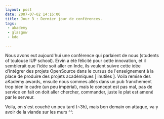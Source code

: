 ```yaml
---
layout: post
date: 2007-07-02 14:16:00
title: Jour 3 : Dernier jour de conférences.
tags:
 - akademy
 - glasgow
 - kde

---
```


Nous avons eut aujourd'hui une conférence qui parlaient de nous (students of toulouse IUP school). Ervin a été félicité pour cette innovation, et il semblerait que l'idée soit aller en Inde, ils veulent suivre cette idée d'intégrer des projets OpenSource dans le cursus de l'enseignement à la place de produire des projets académiques [ inutiles ]. Voila remise des aKademy awards, ensuite nous sommes allés dans un pub franchement trop bien le cadre (un peu impérial), mais le concept est pas mal, pas de service en fait on doit aller chercher, commander, juste le plat est amené par le serveur.

Voila, on s'est couché un peu tard (~3h), mais bon demain on attaque, va y avoir de la viande sur les murs ^^.

